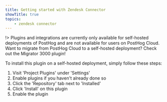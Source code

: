 ```yaml
---
title: Getting started with Zendesk Connector
showTitle: true
topics:
    - zendesk connector
---
```


!> Plugins and integrations are currently only available for self-hosted deployments of PostHog and are not available for users on PostHog Cloud. Want to migrate from PostHog Cloud to a self-hosted deployment? Check out the Migrator 3000 plugin!

To install this plugin on a self-hosted deployment, simply follow these steps:

1. Visit 'Project Plugins' under 'Settings'
1. Enable plugins if you haven't already done so
1. Click the 'Repository' tab next to 'Installed'
1. Click 'Install' on this plugin
1. Enable the plugin
